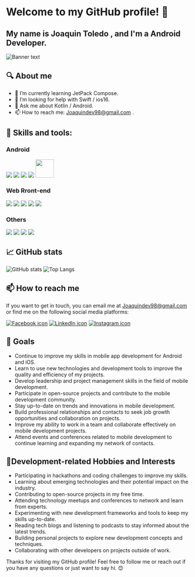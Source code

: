 

# Welcome to my GitHub profile! 👋

## My name is Joaquin Toledo , and I'm a Android Developer.


![Banner text](https://learn.vonage.com/content/blog/a-better-way-of-creating-android-views-with-jetpackcompose/andriod_jetpack-compose_1200x600.png)


## 🔍 About me

- 🌱 I’m currently learning JetPack Compose.
- 🤔 I’m looking for help with Swift / ios16.
- 💬 Ask me about Kotlin / Android.
- 📫 How to reach me: Joaquindev98@gmail.com .


## 🚀 Skills and tools:

### Android
 <img src="https://img.icons8.com/color/48/000000/kotlin.png"/>  <img src="https://img.icons8.com/color/48/000000/android-os.png"/>  <img src="https://img.icons8.com/color/48/000000/firebase.png"/>  <img src="https://img.icons8.com/color/48/000000/android-studio--v3.png"/>  <img width="50" height="50" src="https://3.bp.blogspot.com/-VVp3WvJvl84/X0Vu6EjYqDI/AAAAAAAAPjU/ZOMKiUlgfg8ok8DY8Hc-ocOvGdB0z86AgCLcBGAsYHQ/s1600/jetpack%2Bcompose%2Bicon_RGB.png"/>

### Web Rront-end
 <img src="https://img.icons8.com/office/40/000000/react.png"/>  <img src="https://img.icons8.com/color/48/000000/tailwind-css.png"/>  <img src="https://img.icons8.com/color/48/000000/typescript.png"/>  <img src="https://img.icons8.com/color/48/000000/sass.png"/>  <img src="https://img.icons8.com/color/48/000000/nextjs.png"/>
 
### Others
 <img src="https://img.icons8.com/color/48/000000/nodejs.png"/>  <img src="https://img.icons8.com/color/48/000000/javascript--v1.png"/>  <img src="https://img.icons8.com/color/48/000000/mongodb.png"/>  <img src="https://img.icons8.com/color/48/000000/java-coffee-cup-logo.png"/>

## 📈 GitHub stats
![GitHub stats](https://github-readme-stats.vercel.app/api?username=joaquinxtx&show_icons=true&theme=radical)                    ![Top Langs](https://github-readme-stats.vercel.app/api/top-langs/?username=joaquinxtx&theme=radical)

## 📫 How to reach me
If you want to get in touch, you can email me at Joaquindev98@gmail.com or find me on the following social media platforms:

[![Facebook icon](https://img.icons8.com/color/30/000000/facebook-new.png)](https://www.facebook.com/)
[![LinkedIn icon](https://img.icons8.com/color/30/000000/linkedin.png)](https://www.linkedin.com/in/joaquinfronted/)
[![Instagram icon](https://img.icons8.com/color/30/000000/instagram-new.png)](https://www.instagram.com/joaquinxtx/)

## 🎯 Goals
- Continue to improve my skills in mobile app development for Android and iOS.
- Learn to use new technologies and development tools to improve the quality and efficiency of my projects.
- Develop leadership and project management skills in the field of mobile development.
- Participate in open-source projects and contribute to the mobile development community.
- Stay up-to-date on trends and innovations in mobile development.
- Build professional relationships and contacts to seek job growth opportunities and collaboration on projects.
- Improve my ability to work in a team and collaborate effectively on mobile development projects.
- Attend events and conferences related to mobile development to continue learning and expanding my network of contacts.

## 🎨Development-related Hobbies and Interests
- Participating in hackathons and coding challenges to improve my skills.
- Learning about emerging technologies and their potential impact on the industry.
- Contributing to open-source projects in my free time.
- Attending technology meetups and conferences to network and learn from experts.
- Experimenting with new development frameworks and tools to keep my skills up-to-date.
- Reading tech blogs and listening to podcasts to stay informed about the latest trends.
- Building personal projects to explore new development concepts and techniques.
- Collaborating with other developers on projects outside of work.

Thanks for visiting my GitHub profile! Feel free to follow me or reach out if you have any questions or just want to say hi. 😊


